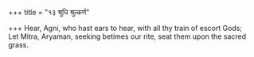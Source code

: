 +++
title = "१३ श्रुधि श्रुत्कर्ण"

+++
Hear, Agni, who hast ears to hear, with all thy train of escort Gods;  
     Let Mitra, Aryaman, seeking betimes our rite, seat them upon the sacred grass.